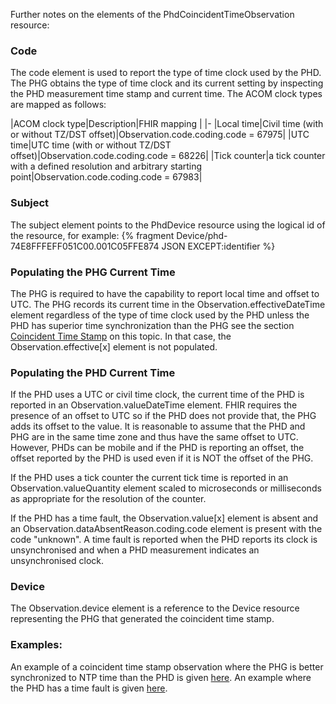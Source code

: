 Further notes on the elements of the PhdCoincidentTimeObservation resource:

### Code
The code element is used to report the type of time clock used by the PHD. The PHG obtains the type of time clock and its current setting by inspecting the PHD measurement time stamp and current time. The ACOM clock types are mapped as follows:

<style>table, th, td {border: 1px solid black; border-collapse:collapse; padding: 6px;}</style>
|ACOM clock type|Description|FHIR mapping |
|-
|Local time|Civil time (with or without TZ/DST offset)|Observation.code.coding.code = 67975|
|UTC time|UTC time (with or without TZ/DST offset)|Observation.code.coding.code = 68226|
|Tick counter|a tick counter with a defined resolution and arbitrary starting point|Observation.code.coding.code = 67983|

### Subject
The subject element points to the PhdDevice resource using the logical id of the resource, for example:
{% fragment Device/phd-74E8FFFEFF051C00.001C05FFE874 JSON EXCEPT:identifier %}

### Populating the PHG Current Time
The PHG is required to have the capability to report local time and offset to UTC. The PHG records its current time in the Observation.effectiveDateTime element regardless of the type of time clock used by the PHD unless the PHD has superior time synchronization than the PHG see the section [Coincident Time Stamp](CoincidentTimeStamp.html) on this topic. In that case, the Observation.effective[x] element is not populated.

### Populating the PHD Current Time
If the PHD uses a UTC or civil time clock, the current time of the PHD is reported in an Observation.valueDateTime element. FHIR requires the presence of an offset to UTC so if the PHD does not provide that, the PHG adds its offset to the value. It is reasonable to assume that the PHD and PHG are in the same time zone and thus have the same offset to UTC. However, PHDs can be mobile and if the PHD is reporting an offset, the offset reported by the PHD is used even if it is NOT the offset of the PHG.

If the PHD uses a tick counter the current tick time is reported in an Observation.valueQuantity element scaled to microseconds or milliseconds as appropriate for the resolution of the counter.

If the PHD has a time fault, the Observation.value[x] element is absent and an Observation.dataAbsentReason.coding.code element is present with the code "unknown". A time fault is reported when the PHD reports its clock is unsynchronised and when a PHD measurement indicates an unsynchronised clock.

### Device
The Observation.device element is a reference to the Device resource representing the PHG that generated the coincident time stamp.

### Examples:
An example of a coincident time stamp observation where the PHG is better synchronized to NTP time than the PHD is given [here](Observation-coin-example-1.html). An example where the PHD has a time fault is given [here](Observation-coin-example-timefault.html).
